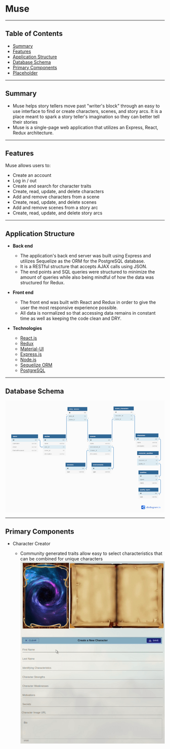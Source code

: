 # **Muse**

---

## **Table of Contents**

- [Summary](#Summary)
- [Features](#Features)
- [Application Structure](#Application-Structure)
- [Database Schema](#Database-Schema)
- [Primary Components](#Primary-Components)
- [Placeholder](#Placeholder)

---

## **Summary**

- Muse helps story tellers move past "writer's block" through an easy to use interface to find or create characters, scenes, and story arcs. It is a place meant to spark a story teller's imagination so they can better tell their stories
- Muse is a single-page web application that utilizes an Express, React, Redux architecture.

---

## **Features**

Muse allows users to:

- Create an account
- Log in / out
- Create and search for character traits
- Create, read, update, and delete characters
- Add and remove characters from a scene
- Create, read, update, and delete scenes
- Add and remove scenes from a story arc
- Create, read, update, and delete story arcs

---

## **Application Structure**

- **Back end**

  - The application's back end server was built using Express and utilizes Sequelize as the ORM for the PostgreSQL database.
  - It is a RESTful structure that accepts AJAX calls using JSON.
  - The end points and SQL queries were structured to minimize the amount of queries while also being mindful of how the data was structured for Redux.

- **Front end**

  - The front end was built with React and Redux in order to give the user the most responsive experience possible.
  - All data is normalized so that accessing data remains in constant time as well as keeping the code clean and DRY.

- **Technologies**

  - [React.js](https://reactjs.org/)
  - [Redux](https://redux.js.org/)
  - [Material-UI](https://material-ui.com/)
  - [Express.js](https://expressjs.com/)
  - [Node.js](https://nodejs.org/en/)
  - [Sequelize ORM](https://sequelize.org/)
  - [PostgreSQL](https://www.postgresql.org/)

---

## **Database Schema**

![Database Schema](./muse_db_schema.png)

---

## **Primary Components**

- Character Creator

  - Community generated traits allow easy to select characteristics that can be combined for unique characters
  ![Character Creator Component](./create_character.gif)